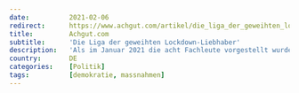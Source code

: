 ```yaml
---
date:          2021-02-06
redirect:      https://www.achgut.com/artikel/die_liga_der_geweihten_lockdown_liebhaber
title:         Achgut.com
subtitle:      'Die Liga der geweihten Lockdown-Liebhaber'
description:   'Als im Januar 2021 die acht Fachleute vorgestellt wurden, die die Bundesregierung zu Corona beraten sollten, war ich nach einem kurzen Überraschungsmoment gar nicht mehr erstaunt. Die Regierung wählte sich ein Expertengremium, das fast ausnahmslos aus Unterstützern ihrer bisherigen Maßnahmen besteht. Sie sucht offenbar statt Beratung nur die Legitimation ihrer freiheitslosen Politik.'
country:       DE
categories:    [Politik]
tags:          [demokratie, massnahmen]
---
```

